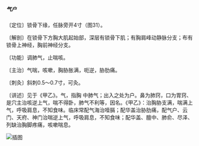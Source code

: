 #####  气户

〔定位〕锁骨下缘，任脉旁开4寸（图31）。

〔解剖〕在锁骨下方胸大肌起始部，深层有锁骨下肌；有胸肩峰动静脉分支；布有锁骨上神经，胸前神经分支。

〔功能〕调肺气，止喘咳。

〔主治〕气喘，咳嗽，胸胁胀满，呃逆，胁肋痛。    

〔刺灸〕斜刺0.5〜0.7寸，可灸。

〔讲述〕见于《甲乙》。气，指胸 中肺气；出入之处为户。鼻为肺窍，口为胃窍、是穴主治咳逆上气，喘不得卧，肺气不利等，因名。《甲乙》：治胸胁支满，喘满上气，呼吸肩息，不知食味。临床常配气海治噎膈；配华盖治胁肋痛，配气户、云门、天府、神门治喘逆上气，呼吸肩息，不知食味；配华盖、膻中、肺俞、尽泽、列缺治胸脚疼痛，咳嗽喘息。

![插图](./img/图31.jpg)
